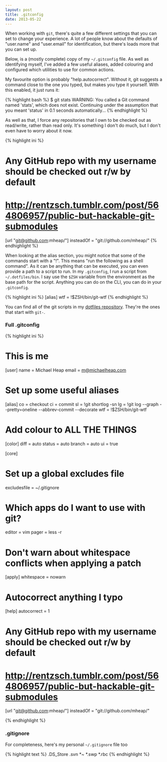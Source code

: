 ```yaml
---
layout: post
title: .gitconfig
date: 2013-05-22
---
```


When working with `git`, there's quite a few different settings that you can set to change
your experience. A lot of people know about the defaults of "user.name" and "user.email" for 
identification, but there's loads more that you can set up.

Below, is a (mostly complete) copy of my `~/.gitconfig` file. As well as identifying myself, I've 
added a few useful aliases, added colouring and configured which utilities to use for common actions.

My favourite option is probably "help.autocorrect". Without it, git suggests a command close to 
the one you typed, but makes you type it yourself. With this enabled, it just runs it:

{% highlight bash %}
$ git stats
WARNING: You called a Git command named 'stats', which does not exist.
Continuing under the assumption that you meant 'status'
in 0.1 seconds automatically...
{% endhighlight %}

As well as that, I force any repositories that I own to be checked out as read/write, rather 
than read only. It's something I don't do much, but I don't even have to worry about it now.

{% highlight ini %}
# Any GitHub repo with my username should be checked out r/w by default
# http://rentzsch.tumblr.com/post/564806957/public-but-hackable-git-submodules
[url "git@github.com:mheap/"]
insteadOf = "git://github.com/mheap/"
{% endhighlight %}

When looking at the alias section, you might notice that some of the commands start with a "!". 
This means "run the following as a shell command". As it can be anything that can be executed, 
you can even provide a path to a script to run. In my `.gitconfig`, I run a script from `~/.dotfiles/bin`. 
I say use the `$ZSH` variable from the environment as the base path for the script. Anything you can do 
on the CLI, you can do in your `.gitconfig`.

{% highlight ini %}
[alias]
wtf = !$ZSH/bin/git-wtf
{% endhighlight %}

You can find all of the git scripts in my [dotfiles repository](https://github.com/mheap/dotfiles/tree/master/bin). They're the ones that start with `git-`.

### Full .gitconfig

{% highlight ini %}

# This is me
[user]
name = Michael Heap
email = m@michaelheap.com

# Set up some useful aliases
[alias]
co = checkout
ci = commit
sl = !git shortlog -sn
lg = !git log --graph --pretty=oneline --abbrev-commit --decorate
wtf = !$ZSH/bin/git-wtf

# Add colour to ALL THE THINGS
[color]
diff = auto
status = auto
branch = auto
ui = true

[core]
# Set up a global excludes file
excludesfile = ~/.gitignore
# Which apps do I want to use with git?
editor = vim
pager = less -r

# Don't warn about whitespace conflicts when applying a patch
[apply]
whitespace = nowarn

# Autocorrect anything I typo
[help]
autocorrect = 1

# Any GitHub repo with my username should be checked out r/w by default
# http://rentzsch.tumblr.com/post/564806957/public-but-hackable-git-submodules
[url "git@github.com:mheap/"]
insteadOf = "git://github.com/mheap/"

{% endhighlight %}

### .gitignore

For completeness, here's my personal `~/.gitignore` file too

{% highlight text %}
.DS_Store
.svn
*~
*.swp
*.rbc
{% endhighlight %}

